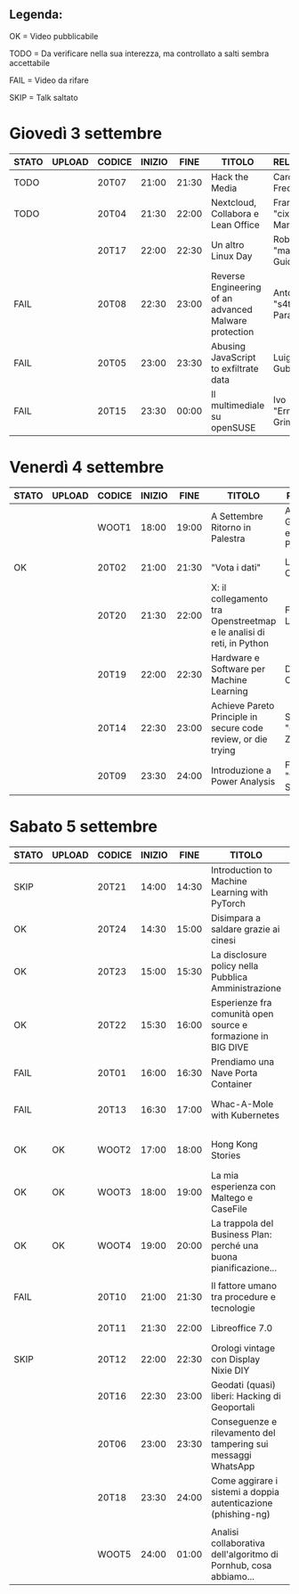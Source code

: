 ## Legenda:

OK = Video pubblicabile

TODO = Da verificare nella sua interezza, ma controllato a salti sembra accettabile

FAIL = Video da rifare

SKIP = Talk saltato

# Giovedì 3 settembre

| STATO | UPLOAD | CODICE | INIZIO | FINE  | TITOLO                                                               | RELATORE                            |
|-------|--------|--------|--------|-------|----------------------------------------------------------------------|-------------------------------------|
| TODO  |        | 20T07  | 21:00  | 21:30 | Hack the Media                                                       | Carola Frediani                     |
| TODO  |        | 20T04  | 21:30  | 22:00 | Nextcloud, Collabora e Lean Office                                   | Francesco "cix" De Marchi           |
|       |        | 20T17  | 22:00  | 22:30 | Un altro Linux Day                                                   | Roberto "madbob" Guido              |
| FAIL  |        | 20T08  | 22:30  | 23:00 | Reverse Engineering of an advanced Malware protection                | Antonio "s4tan" Parata              |
| FAIL  |        | 20T05  | 23:00  | 23:30 | Abusing JavaScript to exfiltrate data                                | Luigi Gubello                       |
| FAIL  |        | 20T15  | 23:30  | 00:00 | Il multimediale su openSUSE                                          | Ivo "Ermejo" Grimaldi               |


# Venerdì 4 settembre

| STATO | UPLOAD | CODICE | INIZIO | FINE  | TITOLO                                                               | RELATORE                            |
|-------|--------|--------|--------|-------|----------------------------------------------------------------------|-------------------------------------|
|       |        | WOOT1  | 18:00  | 19:00 | A Settembre Ritorno in Palestra                                      | Alvise Giacomazzi e Luca Pellegrini |
|       |        |        |        |       |                                                                      |                                     |
| OK    |        | 20T02  | 21:00  | 21:30 | "Vota i dati"                                                        | Luca Corsato                        |
|       |        | 20T20  | 21:30  | 22:00 | X: il collegamento tra Openstreetmap e le analisi di reti, in Python | Fabio Lamanna                       |
|       |        | 20T19  | 22:00  | 22:30 | Hardware e Software per Machine Learning                             | Davide Caminati                     |
|       |        | 20T14  | 22:30  | 23:00 | Achieve Pareto Principle in secure code review, or die trying        | Sandro "guly" Zaccarini             |                                     |       |        | 20T03  | 23:00  | 23:30 | Interrogare i linked open data (e Wikidata) con SPARQL               | Lorenzo Losa                        |
|       |        | 20T09  | 23:30  | 24:00 | Introduzione a Power Analysis                                        | Federico "fox" Scrinzi              |


# Sabato 5 settembre

| STATO | UPLOAD | CODICE | INIZIO | FINE  | TITOLO                                                               | RELATORE                            |
|-------|--------|--------|--------|-------|----------------------------------------------------------------------|-------------------------------------|
| SKIP  |        | 20T21  | 14:00  | 14:30 | Introduction to Machine Learning with PyTorch                        | Cesare Montresor                    |
| OK    |        | 20T24  | 14:30  | 15:00 | Disimpara a saldare grazie ai cinesi                                 | Mastro Gippo                        |
| OK    |        | 20T23  | 15:00  | 15:30 | La disclosure policy nella Pubblica Amministrazione                  | Umberto Rosini                      |
| OK    |        | 20T22  | 15:30  | 16:00 | Esperienze fra comunità open source e formazione in BIG DIVE         | Stefania Delprete                   |
| FAIL  |        | 20T01  | 16:00  | 16:30 | Prendiamo una Nave Porta Container                                   | Fabio "FVZ" Cazzin                  |
| FAIL  |        | 20T13  | 16:30  | 17:00 | Whac-A-Mole with Kubernetes                                          | Alessandro "jekil" Tanasi           |
|       |        |        |        |       |                                                                      |                                     |
| OK    | OK     | WOOT2  | 17:00  | 18:00 | Hong Kong Stories                                                    | Giovanni "venetanji" Lion           |
| OK    | OK     | WOOT3  | 18:00  | 19:00 | La mia esperienza con Maltego e CaseFile                             | Claudio "CoD" Canavese              |
| OK    | OK     | WOOT4  | 19:00  | 20:00 | La trappola del Business Plan: perché una buona pianificazione...    | Stefano Schiavo                     |
|       |        |        |        |       |                                                                      |                                     |
| FAIL  |        | 20T10  | 21:00  | 21:30 | Il fattore umano tra procedure e tecnologie                          | Yvette "vodka" Agostini             |
|       |        | 20T11  | 21:30  | 22:00 | Libreoffice 7.0                                                      | Italo Vignoli                       |
| SKIP  |        | 20T12  | 22:00  | 22:30 | Orologi vintage con Display Nixie DIY                                | Lorenzo De Luca                     |
|       |        | 20T16  | 22:30  | 23:00 | Geodati (quasi) liberi: Hacking di Geoportali                        | Amedeo Fadini                       |
|       |        | 20T06  | 23:00  | 23:30 | Conseguenze e rilevamento del tampering sui messaggi WhatsApp        | Andrea Lazzarotto                   |
|       |        | 20T18  | 23:30  | 24:00 | Come aggirare i sistemi a doppia autenticazione (phishing-ng)        | Gianfranco Ciotti                   |
|       |        |        |        |       |                                                                      |                                     |
|       |        | WOOT5  | 24:00  | 01:00 | Analisi collaborativa dell'algoritmo di Pornhub, cosa abbiamo...     | vecna                               |
